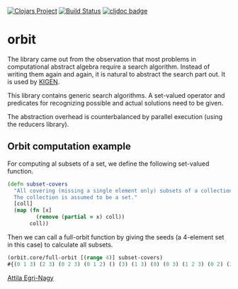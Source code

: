 [![Clojars Project](https://img.shields.io/clojars/v/orbit.svg)](https://clojars.org/orbit)
[![Build Status](https://travis-ci.org/egri-nagy/orbit.svg?branch=master)](https://travis-ci.org/egri-nagy/orbit)
[![cljdoc badge](https://cljdoc.org/badge/orbit/orbit)](https://cljdoc.org/d/orbit/orbit/CURRENT)

# orbit
The library came out from the observation that most problems in computational abstract algebra require a search algorithm. Instead of writing them again and again, it is natural to abstract the search part out. It is used by [KIGEN](https://github.com/egri-nagy/kigen).

This library contains generic search algorithms. A set-valued operator and predicates for recognizing possible and actual solutions need to be given.

The abstraction overhead is counterbalanced by parallel execution (using the reducers library).

## Orbit computation example
For computing al subsets of a set, we define the following set-valued function.

```clj
(defn subset-covers
  "All covering (missing a single element only) subsets of a collection.
  The collection is assumed to be a set."
  [coll]
  (map (fn [x]
         (remove (partial = x) coll))
       coll))
```
Then we can call a full-orbit function by giving the seeds (a 4-element set in this case) to calculate all subsets.
```clj
(orbit.core/full-orbit [(range 4)] subset-covers)
#{(0 1 3) (2 3) (0 2 3) (0 1 2) () (3) (1 3) (0) (0 3) (1 2 3) (0 2) (2) (1 2) (1) (0 1 2 3) (0 1)}
```

[Attila Egri-Nagy](http://www.egri-nagy.hu)

